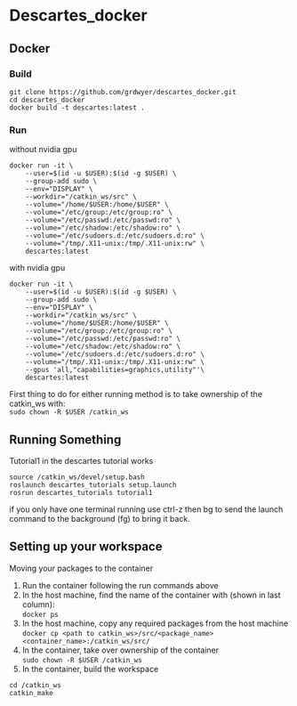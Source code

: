 # Descartes_docker

## Docker
### Build
```
git clone https://github.com/grdwyer/descartes_docker.git
cd descartes_docker
docker build -t descartes:latest .
```

### Run
without nvidia gpu
```
docker run -it \
    --user=$(id -u $USER):$(id -g $USER) \
    --group-add sudo \
    --env="DISPLAY" \
    --workdir="/catkin_ws/src" \
    --volume="/home/$USER:/home/$USER" \
    --volume="/etc/group:/etc/group:ro" \
    --volume="/etc/passwd:/etc/passwd:ro" \
    --volume="/etc/shadow:/etc/shadow:ro" \
    --volume="/etc/sudoers.d:/etc/sudoers.d:ro" \
    --volume="/tmp/.X11-unix:/tmp/.X11-unix:rw" \
    descartes:latest
```

with nvidia gpu
```
docker run -it \
    --user=$(id -u $USER):$(id -g $USER) \
    --group-add sudo \
    --env="DISPLAY" \
    --workdir="/catkin_ws/src" \
    --volume="/home/$USER:/home/$USER" \
    --volume="/etc/group:/etc/group:ro" \
    --volume="/etc/passwd:/etc/passwd:ro" \
    --volume="/etc/shadow:/etc/shadow:ro" \
    --volume="/etc/sudoers.d:/etc/sudoers.d:ro" \
    --volume="/tmp/.X11-unix:/tmp/.X11-unix:rw" \
    --gpus 'all,"capabilities=graphics,utility"'\
    descartes:latest
```
First thing to do for either running method is to take ownership of the catkin_ws with:  
`sudo chown -R $USER /catkin_ws`


## Running Something
Tutorial1 in the descartes tutorial works
```
source /catkin_ws/devel/setup.bash
roslaunch descartes_tutorials setup.launch
rosrun descartes_tutorials tutorial1
```
if you only have one terminal running use ctrl-z then bg to send the launch command to the background (fg) to bring it back.

## Setting up your workspace
Moving your packages to the container
  1. Run the container following the run commands above
  1. In the host machine, find the name of the container with (shown in last column):  
  `docker ps`
  1. In the host machine, copy any required packages from the host machine  
  `docker cp <path to catkin_ws>/src/<package_name> <container_name>:/catkin_ws/src/`
  1. In the container, take over ownership of the container  
  `sudo chown -R $USER /catkin_ws`
  1. In the container, build the workspace  
  ```
  cd /catkin_ws
  catkin_make
  ```

